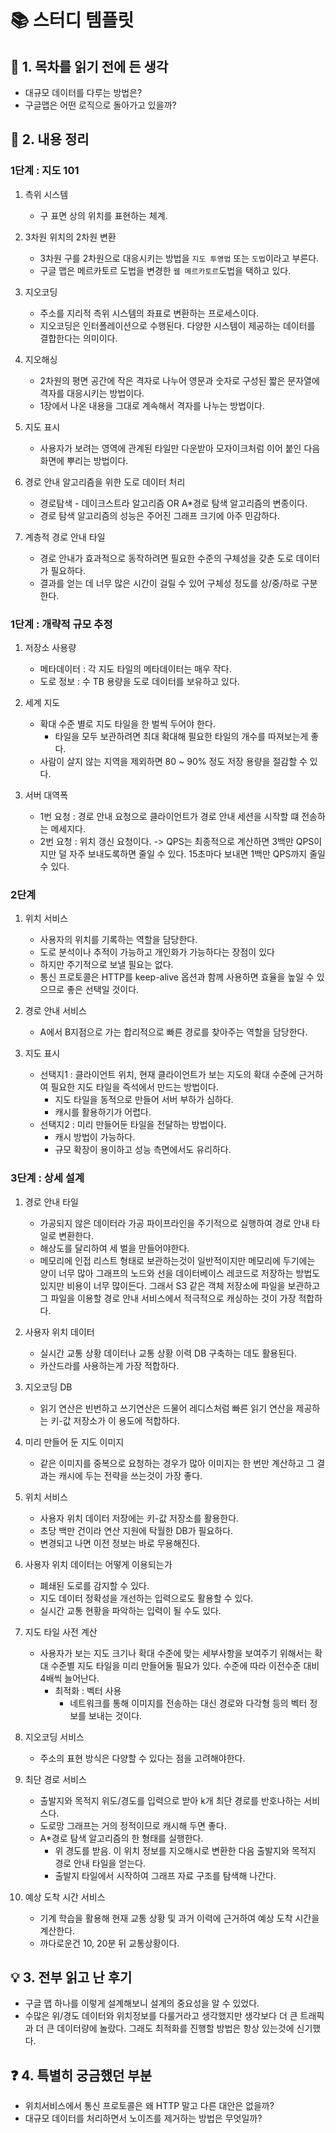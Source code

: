 # 📚 스터디 템플릿

## 📖 1. 목차를 읽기 전에 든 생각
- 대규모 데이터를 다루는 방법은?
- 구글맵은 어떤 로직으로 돌아가고 있을까?

## 📝 2. 내용 정리
### 1단계 : 지도 101
1. 측위 시스템
    - 구 표면 상의 위치를 표현하는 체계.

2. 3차원 위치의 2차원 변환
    - 3차원 구를 2차원으로 대응시키는 방법을 `지도 투영법` 또는 `도법`이라고 부른다.
    - 구글 맵은 메르카토르 도법을 변경한 `웹 메르카토르`도법을 택하고 있다.

3. 지오코딩
    - 주소를 지리적 측위 시스템의 좌표로 변환하는 프로세스이다.
    - 지오코딩은 인터폴레이션으로 수행된다. 다양한 시스템이 제공하는 데이터를 결합한다는 의미이다.

4. 지오해싱
    - 2차원의 평면 공간에 작은 격자로 나누어 영문과 숫자로 구성된 짧은 문자열에 격자를 대응시키는 방법이다.
    - 1장에서 나온 내용을 그대로 계속해서 격자를 나누는 방법이다.

5. 지도 표시
    - 사용자가 보려는 영역에 관계된 타일만 다운받아 모자이크처럼 이어 붙인 다음 화면에 뿌리는 방법이다.

6. 경로 안내 알고리즘을 위한 도로 데이터 처리
    - 경로탐색 - 데이크스트라 알고리즘 OR A*경로 탐색 알고리즘의 변종이다.
    - 경로 탐색 알고리즘의 성능은 주어진 그래프 크기에 아주 민감하다.

7. 계층적 경로 안내 타일
    - 경로 안내가 효과적으로 동작하려면 필요한 수준의 구체성을 갖춘 도로 데이터가 필요하다.
    - 결과를 얻는 데 너무 많은 시간이 걸릴 수 있어 구체성 정도를 상/중/하로 구분한다.

### 1단계 : 개략적 규모 추정
1. 저장소 사용량
    - 메타데이터 : 각 지도 타일의 메타데이터는 매우 작다.
    - 도로 정보 : 수 TB 용량을 도로 데이터를 보유하고 있다.

2. 세계 지도
    - 확대 수준 별로 지도 타일을 한 벌씩 두어야 한다.
        - 타일을 모두 보관하려면 최대 확대해 필요한 타일의 개수를 따져보는게 좋다.
    - 사람이 살지 않는 지역을 제외하면 80 ~ 90% 정도 저장 용량을 절감할 수 있다.

3. 서버 대역폭
    - 1번 요청 : 경로 안내 요청으로 클라이언트가 경로 안내 세션을 시작할 떄 전송하는 메세지다.
    - 2번 요청 : 위치 갱신 요청이다.
    -> QPS는 최종적으로 계산하면 3백만 QPS이지만 덜 자주 보내도록하면 줄일 수 있다. 15초마다 보내면 1백만 QPS까지 줄일 수 있다.

### 2단계
1. 위치 서비스
    - 사용자의 위치를 기록하는 역할을 담당한다.
    - 도로 분석이나 추적이 가능하고 개인화가 가능하다는 장점이 있다
    - 하지만 주기적으로 보낼 필요는 없다.
    - 통신 프로토콜은 HTTP를 keep-alive 옵션과 함께 사용하면 효율을 높일 수 있으므로 좋은 선택일 것이다.

2. 경로 안내 서비스
    - A에서 B지점으로 가는 합리적으로 빠른 경로를 찾아주는 역할을 담당한다.

3. 지도 표시
    - 선택지1 : 클라이언트 위치, 현재 클라이언트가 보는 지도의 확대 수준에 근거하여 필요한 지도 타일을 즉석에서 만드는 방법이다.
        - 지도 타일을 동적으로 만들어 서버 부하가 심하다.
        - 캐시를 활용하기가 어렵다.
    - 선택지2 : 미리 만들어둔 타일을 전달하는 방법이다.
        - 캐시 방법이 가능하다.
        - 규모 확장이 용이하고 성능 측면에서도 유리하다.
    

### 3단계 : 상세 설계
1. 경로 안내 타일
    - 가공되지 않은 데이터라 가공 파이프라인을 주기적으로 실행하여 경로 안내 타일로 변환한다.
    - 해상도를 달리하여 세 벌을 만들어야한다.
    - 메모리에 인접 리스트 형태로 보관하는것이 일반적이지만 메모리에 두기에는 양이 너무 많아 그래프의 노드와 선을 데이터베이스 레코드로 저장하는 방법도 있지만 비용이 너무 많이든다. 그래서 S3 같은 객체 저장소에 파일을 보관하고 그 파일을 이용할 경로 안내 서비스에서 적극적으로 캐싱하는 것이 가장 적합하다.

2. 사용자 위치 데이터
    - 실시간 교통 상황 데이터나 교통 상황 이력 DB 구축하는 데도 활용된다.
    - 카산드라를 사용하는게 가장 적합하다.

3. 지오코딩 DB
    - 읽기 연산은 빈번하고 쓰기연산은 드물어 레디스처럼 빠른 읽기 연산을 제공하는 키-값 저장소가 이 용도에 적합하다.

4. 미리 만들어 둔 지도 이미지
    - 같은 이미지를 중복으로 요청하는 경우가 많아 이미지는 한 번만 계산하고 그 결과는 캐시에 두는 전략을 쓰는것이 가장 좋다.

5. 위치 서비스
    - 사용자 위치 데이터 저장에는 키-값 저장소를 활용한다.
    - 초당 백만 건이라 연산 지원에 탁월한 DB가 필요하다.
    - 변경되고 나면 이전 정보는 바로 무용해진다.

6. 사용자 위치 데이터는 어떻게 이용되는가
    - 폐쇄된 도로를 감지할 수 있다.
    - 지도 데이터 정확성을 개선하는 입력으로도 활용할 수 있다.
    - 실시간 교통 현황을 파악하는 입력이 될 수도 있다.

7. 지도 타일 사전 계산
    - 사용자가 보는 지도 크기나 확대 수준에 맞는 세부사항을 보여주기 위해서는 확대 수준별 지도 타일을 미리 만들어둘 필요가 있다. 수준에 따라 이전수준 대비 4배씩 늘어난다.
        - 최적화 : 벡터 사용
            - 네트워크를 통해 이미지를 전송하는 대신 경로와 다각형 등의 벡터 정보를 보내는 것이다.

8. 지오코딩 서비스
    - 주소의 표현 방식은 다양할 수 있다는 점을 고려해야한다.

9. 최단 경로 서비스
    - 출발지와 목적지 위도/경도를 입력으로 받아 k개 최단 경로를 반호나하는 서비스다.
    - 도로망 그래프는 거의 정적이므로 캐시해 두면 좋다.
    - A*경로 탐색 알고리즘의 한 형태를 실행한다.
        - 위 경도를 받음. 이 위치 정보를 지오해시로 변환한 다음 출발지와 목적지 경로 안내 타일을 얻는다.
        - 출발지 타일에서 시작하여 그래프 자료 구조를 탐색해 나간다.

10. 예상 도착 시간 서비스
    - 기계 학습을 활용해 현재 교통 상황 및 과거 이력에 근거하여 예상 도착 시간을 계산한다.
    - 까다로운건 10, 20분 뒤 교통상황이다.


## 💡 3. 전부 읽고 난 후기
- 구글 맵 하나를 이렇게 설계해보니 설계의 중요성을 알 수 있었다.
- 수많은 위/경도 데이터와 위치정보를 다룰거라고 생각했지만 생각보다 더 큰 트래픽과 더 큰 데이터량에 놀랐다. 그래도 최적화를 진행할 방법은 항상 있는것에 신기했다.

## ❓ 4. 특별히 궁금했던 부분
- 위치서비스에서 통신 프로토콜은 왜 HTTP 말고 다른 대안은 없을까?
- 대규모 데이터를 처리하면서 노이즈를 제거하는 방법은 무엇일까?
